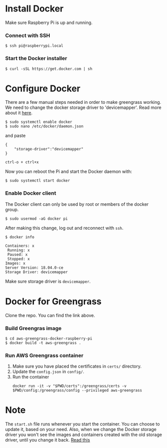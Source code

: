 # Install Docker
Make sure Raspberry Pi is up and running.

### Connect with SSH
```$ ssh pi@raspberrypi.local```

### Start the Docker installer
```$ curl -sSL https://get.docker.com | sh```

# Configure Docker
There are a few manual steps needed in order to make greengrass working. We need to change the docker storage driver to 'devicemapper'. Read more about it [here](https://forums.aws.amazon.com/message.jspa?messageID=832291).

```
$ sudo systemctl enable docker
$ sudo nano /etc/docker/daemon.json
```
and paste
```
{
    "storage-driver":"devicemapper"
}
```
`ctrl-o + ctrl+x`

Now you can reboot the Pi and start the Docker daemon with:

```$ sudo systemctl start docker```

### Enable Docker client
The Docker client can only be used by root or members of the docker group.

```$ sudo usermod -aG docker pi```

After making this change, log out and reconnect with `ssh`.

`$ docker info`

```
Containers: x
 Running: x
 Paused: x
 Stopped: x
Images: x
Server Version: 18.04.0-ce
Storage Driver: devicemapper
```
Make sure storage driver is `devicemapper`.

# Docker for Greengrass
Clone the repo. You can find the link above.

### Build Greengras image
```
$ cd aws-greengrass-docker-raspberry-pi
$ docker build -t aws-greengrass .
```

### Run AWS Greengrass container

1. Make sure you have placed the certificates in `certs/` directory.
2. Update the `config.json` in `config/`.
3. Run the container
   ```
   docker run -it -v "$PWD/certs":/greengrass/certs -v $PWD/config:/greengrass/config --privileged aws-greengrass
   ```


# Note
The `start.sh` file runs whenever you start the container. You can choose to update it, based on your need. Also, when we change the Docker storage driver you won't see the images and containers created with the old storage driver, until you change it back. [Read this](https://docs.docker.com/storage/storagedriver/)